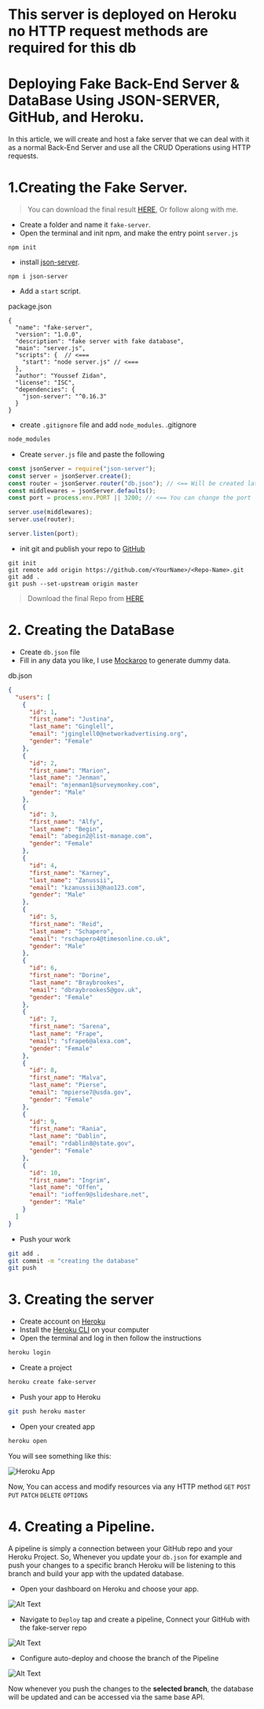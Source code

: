 # This server is deployed on Heroku no HTTP request methods are required for this db

# Deploying Fake Back-End Server & DataBase Using JSON-SERVER, GitHub, and Heroku.

In this article, we will create and host a fake server that we can deal with it as a normal Back-End Server and use all the CRUD Operations using HTTP requests.

# 1.Creating the Fake Server.

> You can download the final result [HERE](https://github.com/YoussefZidan/fake-server), Or follow along with me.

- Create a folder and name it `fake-server`.
- Open the terminal and init npm, and make the entry point `server.js`

```
npm init
```

- install [json-server](https://www.npmjs.com/package/json-server).

```
npm i json-server
```

- Add a `start` script.

package.json

```
{
  "name": "fake-server",
  "version": "1.0.0",
  "description": "fake server with fake database",
  "main": "server.js",
  "scripts": {  // <===
    "start": "node server.js" // <===
  },
  "author": "Youssef Zidan",
  "license": "ISC",
  "dependencies": {
    "json-server": "^0.16.3"
  }
}
```

- create `.gitignore` file and add `node_modules`.
  .gitignore

```bash
node_modules
```

- Create `server.js` file and paste the following

```js
const jsonServer = require("json-server");
const server = jsonServer.create();
const router = jsonServer.router("db.json"); // <== Will be created later
const middlewares = jsonServer.defaults();
const port = process.env.PORT || 3200; // <== You can change the port

server.use(middlewares);
server.use(router);

server.listen(port);
```

- init git and publish your repo to [GitHub](https://github.com/)

```bas
git init
git remote add origin https://github.com/<YourName>/<Repo-Name>.git
git add .
git push --set-upstream origin master
```

> Download the final Repo from [HERE](https://github.com/YoussefZidan/fake-server)

# 2. Creating the DataBase

- Create `db.json` file
- Fill in any data you like, I use [Mockaroo](https://www.mockaroo.com/) to generate dummy data.

db.json

```json
{
  "users": [
    {
      "id": 1,
      "first_name": "Justina",
      "last_name": "Ginglell",
      "email": "jginglell0@networkadvertising.org",
      "gender": "Female"
    },
    {
      "id": 2,
      "first_name": "Marion",
      "last_name": "Jenman",
      "email": "mjenman1@surveymonkey.com",
      "gender": "Male"
    },
    {
      "id": 3,
      "first_name": "Alfy",
      "last_name": "Begin",
      "email": "abegin2@list-manage.com",
      "gender": "Female"
    },
    {
      "id": 4,
      "first_name": "Karney",
      "last_name": "Zanussii",
      "email": "kzanussii3@hao123.com",
      "gender": "Male"
    },
    {
      "id": 5,
      "first_name": "Reid",
      "last_name": "Schapero",
      "email": "rschapero4@timesonline.co.uk",
      "gender": "Male"
    },
    {
      "id": 6,
      "first_name": "Dorine",
      "last_name": "Braybrookes",
      "email": "dbraybrookes5@gov.uk",
      "gender": "Female"
    },
    {
      "id": 7,
      "first_name": "Sarena",
      "last_name": "Frape",
      "email": "sfrape6@alexa.com",
      "gender": "Female"
    },
    {
      "id": 8,
      "first_name": "Malva",
      "last_name": "Pierse",
      "email": "mpierse7@usda.gov",
      "gender": "Female"
    },
    {
      "id": 9,
      "first_name": "Rania",
      "last_name": "Dablin",
      "email": "rdablin8@state.gov",
      "gender": "Female"
    },
    {
      "id": 10,
      "first_name": "Ingrim",
      "last_name": "Offen",
      "email": "ioffen9@slideshare.net",
      "gender": "Male"
    }
  ]
}
```

- Push your work

```bash
git add .
git commit -m "creating the database"
git push
```

# 3. Creating the server

- Create account on [Heroku](https://heroku.com)
- Install the [Heroku CLI](https://devcenter.heroku.com/articles/heroku-cli) on your computer
- Open the terminal and log in then follow the instructions

```bash
heroku login
```

- Create a project

```bash
heroku create fake-server
```

- Push your app to Heroku

```bash
git push heroku master
```

- Open your created app

```bash
heroku open
```

You will see something like this:

![Heroku App](https://dev-to-uploads.s3.amazonaws.com/i/iwmhzzeqrkd74nvu8v3g.JPG)

Now, You can access and modify resources via any HTTP method
`GET` `POST` `PUT` `PATCH` `DELETE` `OPTIONS`

# 4. Creating a Pipeline.

A pipeline is simply a connection between your GitHub repo and your Heroku Project.
So, Whenever you update your `db.json` for example and push your changes to a specific branch Heroku will be listening to this branch and build your app with the updated database.

- Open your dashboard on Heroku and choose your app.

![Alt Text](https://dev-to-uploads.s3.amazonaws.com/i/i81x8oskjdhyj2oia2vh.JPG)

- Navigate to `Deploy` tap and create a pipeline, Connect your GitHub with the fake-server repo

![Alt Text](https://dev-to-uploads.s3.amazonaws.com/i/0pxjlxo43599kcehx82h.JPG)

- Configure auto-deploy and choose the branch of the Pipeline

![Alt Text](https://dev-to-uploads.s3.amazonaws.com/i/ns96n32z0csv0027twzi.JPG)

Now whenever you push the changes to the **selected branch**, the database will be updated and can be accessed via the same base API.
